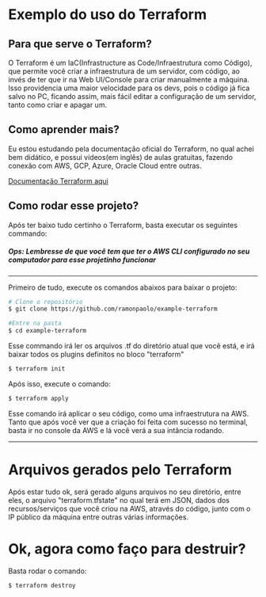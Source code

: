 # Exemplo do uso do Terraform

## Para que serve o Terraform?
O Terraform é um IaC(Infrastructure as Code/Infraestrutura como Código), que permite você criar a infraestrutura de um servidor, com código, ao invés de ter que ir na Web UI/Console para criar manualmente a máquina.
Isso providencia uma maior velocidade para os devs, pois o código já fica salvo no PC, ficando assim, mais fácil editar a configuração de um servidor, tanto como criar e apagar um.

## Como aprender mais?
Eu estou estudando pela documentação oficial do Terraform, no qual achei bem didático, e possui vídeos(em inglês) de aulas gratuitas, fazendo conexão com AWS, GCP, Azure, Oracle Cloud entre outras.

[Documentação Terraform aqui](https://learn.hashicorp.com/tutorials/terraform/aws-destroy?in=terraform/aws-get-started)

## Como rodar esse projeto?
Após ter baixo tudo certinho o Terraform, basta executar os seguintes commando:

##### Ops: Lembresse de que você tem que ter o AWS CLI configurado no seu computador para esse projetinho funcionar

---

Primeiro de tudo, execute os comandos abaixos para baixar o projeto:
```bash
# Clone o repositório
$ git clone https://github.com/ramonpaolo/example-terraform

#Entre na pasta
$ cd example-terraform
```

Esse commando irá ler os arquivos .tf do diretório atual que você está, e irá baixar todos os plugins definitos no bloco "terraform"
```bash
$ terraform init
```

Após isso, execute o comando:

```bash
$ terraform apply
```

Esse comando irá aplicar o seu código, como uma infraestrutura na AWS. Tanto que após você ver que a criação foi feita com sucesso no terminal, basta ir no console da AWS e lá você verá a sua intância rodando.

---

# Arquivos gerados pelo Terraform

Após estar tudo ok, será gerado alguns arquivos no seu diretório, entre eles, o arquivo "terraform.tfstate" no qual terá em JSON, dados dos recursos/serviços que você criou na AWS, através do código, junto com o IP público da máquina entre outras várias informações.

# Ok, agora como faço para destruir?
Basta rodar o comando:
```bash
$ terraform destroy
```
